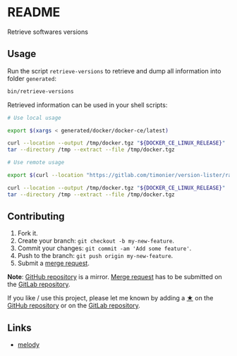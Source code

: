# README

Retrieve softwares versions

## Usage

Run the script `retrieve-versions` to retrieve and dump all information into folder `generated`:

```sh
bin/retrieve-versions
```

Retrieved information can be used in your shell scripts:

```sh
# Use local usage

export $(xargs < generated/docker/docker-ce/latest)

curl --location --output /tmp/docker.tgz "${DOCKER_CE_LINUX_RELEASE}"
tar --directory /tmp --extract --file /tmp/docker.tgz

# Use remote usage

export $(curl --location "https://gitlab.com/timonier/version-lister/raw/generated/tianon/gosu/latest" | xargs)

curl --location --output /tmp/docker.tgz "${DOCKER_CE_LINUX_RELEASE}"
tar --directory /tmp --extract --file /tmp/docker.tgz
```

## Contributing

1. Fork it.
2. Create your branch: `git checkout -b my-new-feature`.
3. Commit your changes: `git commit -am 'Add some feature'`.
4. Push to the branch: `git push origin my-new-feature`.
5. Submit a [merge request](https://docs.gitlab.com/ee/user/project/merge_requests/).

__Note__: [GitHub repository](https://github.com/mauchede/version-lister) is a mirror. [Merge request](https://docs.gitlab.com/ee/user/project/merge_requests/) has to be submitted on the [GitLab repository](https://gitlab.com/mauchede/version-lister).

If you like / use this project, please let me known by adding a [★](https://help.github.com/articles/about-stars/) on the [GitHub repository](https://github.com/mauchede/version-lister) or on the [GitLab repository](https://gitlab.com/mauchede/version-lister).

## Links

* [melody](https://github.com/sensiolabs/melody)
